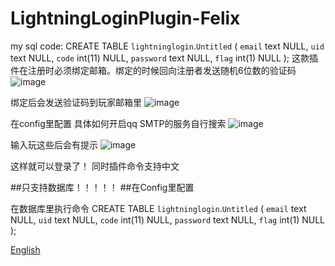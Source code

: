 # LightningLoginPlugin-Felix


my sql code:
CREATE TABLE `lightninglogin`.`Untitled`  (
  `email` text NULL,
  `uid` text NULL,
  `code` int(11) NULL,
  `password` text NULL,
  `flag` int(1) NULL
);
这款插件在注册时必须绑定邮箱。绑定的时候回向注册者发送随机6位数的验证码
![image](https://github.com/Felixbors095/LightningLoginPlugin-Felix/assets/88223220/d823f6c1-0de9-4c6c-a5c9-7bcfc478f10f)


绑定后会发送验证码到玩家邮箱里
![image](https://github.com/Felixbors095/LightningLoginPlugin-Felix/assets/88223220/063e0816-802f-4889-a512-06ab50610c6d)


在config里配置
具体如何开启qq SMTP的服务自行搜索
![image](https://github.com/Felixbors095/LightningLoginPlugin-Felix/assets/88223220/0995bbbf-ef70-4040-b5ab-99c3050bd736)


输入玩这些后会有提示
![image](https://github.com/Felixbors095/LightningLoginPlugin-Felix/assets/88223220/da264412-f98a-4375-9ca3-6933b3bfa011)


这样就可以登录了！
同时插件命令支持中文

##只支持数据库！！！！！
##在Config里配置


在数据库里执行命令
CREATE TABLE `lightninglogin`.`Untitled`  (
  `email` text NULL,
  `uid` text NULL,
  `code` int(11) NULL,
  `password` text NULL,
  `flag` int(1) NULL
);

<a href="https://github.com/Felixbors095/LightningLoginPlugin-Felix/blob/main/E-README.md">English</a>
